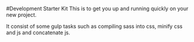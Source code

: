 #Development Starter Kit
This is to get you up and running quickly on your new project.

It consist of some gulp tasks such as compiling sass into css, minify css and js and concatenate js.
